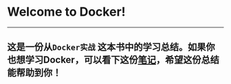 # Welcome to Docker!
-----




## 这是一份从`Docker实战` 这本书中的学习总结。如果你也想学习Docker，可以看下这份[笔记](http://oitm.top/docker_learning/)，希望这份总结能帮助到你！





